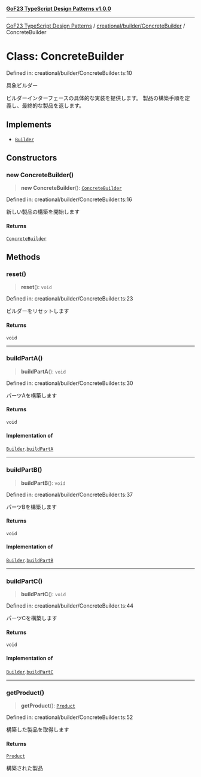 [**GoF23 TypeScript Design Patterns v1.0.0**](../../../../README.md)

***

[GoF23 TypeScript Design Patterns](../../../../README.md) / [creational/builder/ConcreteBuilder](../README.md) / ConcreteBuilder

# Class: ConcreteBuilder

Defined in: creational/builder/ConcreteBuilder.ts:10

具象ビルダー

ビルダーインターフェースの具体的な実装を提供します。
製品の構築手順を定義し、最終的な製品を返します。

## Implements

- [`Builder`](../../Builder/interfaces/Builder.md)

## Constructors

### new ConcreteBuilder()

> **new ConcreteBuilder**(): [`ConcreteBuilder`](ConcreteBuilder.md)

Defined in: creational/builder/ConcreteBuilder.ts:16

新しい製品の構築を開始します

#### Returns

[`ConcreteBuilder`](ConcreteBuilder.md)

## Methods

### reset()

> **reset**(): `void`

Defined in: creational/builder/ConcreteBuilder.ts:23

ビルダーをリセットします

#### Returns

`void`

***

### buildPartA()

> **buildPartA**(): `void`

Defined in: creational/builder/ConcreteBuilder.ts:30

パーツAを構築します

#### Returns

`void`

#### Implementation of

[`Builder`](../../Builder/interfaces/Builder.md).[`buildPartA`](../../Builder/interfaces/Builder.md#buildparta)

***

### buildPartB()

> **buildPartB**(): `void`

Defined in: creational/builder/ConcreteBuilder.ts:37

パーツBを構築します

#### Returns

`void`

#### Implementation of

[`Builder`](../../Builder/interfaces/Builder.md).[`buildPartB`](../../Builder/interfaces/Builder.md#buildpartb)

***

### buildPartC()

> **buildPartC**(): `void`

Defined in: creational/builder/ConcreteBuilder.ts:44

パーツCを構築します

#### Returns

`void`

#### Implementation of

[`Builder`](../../Builder/interfaces/Builder.md).[`buildPartC`](../../Builder/interfaces/Builder.md#buildpartc)

***

### getProduct()

> **getProduct**(): [`Product`](../../Product/classes/Product.md)

Defined in: creational/builder/ConcreteBuilder.ts:52

構築した製品を取得します

#### Returns

[`Product`](../../Product/classes/Product.md)

構築された製品
